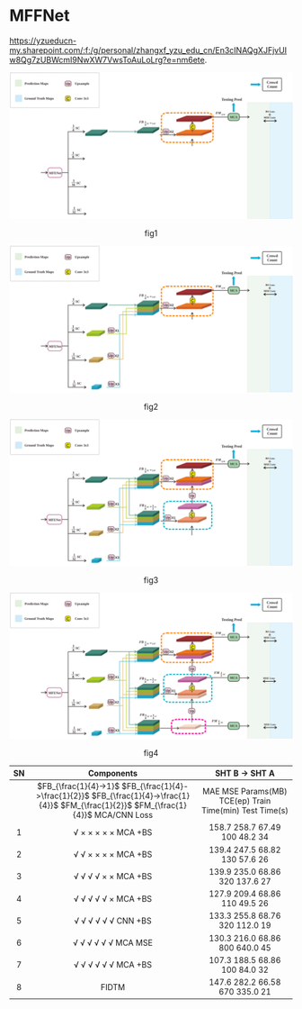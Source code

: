 # MFFNet
https://yzueducn-my.sharepoint.com/:f:/g/personal/zhangxf_yzu_edu_cn/En3cINAQgXJFjvUIw8Qg7zUBWcmI9NwXW7VwsToAuLoLrg?e=nm6ete.

![img1](./img/1.svg)
<center>
fig1
</center>

![img2](./img/2.svg)
<center>
fig2
</center>

![img3](./img/3.svg)
<center>
fig3
</center>

![img4](./img/4.svg)
<center>
fig4
</center>

|  SN  |                          Components                          |                        SHT B -> SHT A                        |
| :--: | :----------------------------------------------------------: | :----------------------------------------------------------: |
|      | $FB_{\frac{1}{4}->1}$     $FB_{\frac{1}{4}->\frac{1}{2}}$    $FB_{\frac{1}{4}->\frac{1}{4}}$    $FM_{\frac{1}{2}}$    $FM_{\frac{1}{4}}$    MCA/CNN     Loss | MAE         MSE    Params(MB)    TCE(ep)   Train Time(min)   Test Time(s) |
|  1   | √                ×               ×           ×            ×           ×             MCA           +BS | 158.7       258.7      67.49              100                 48.2                      34 |
|  2   | √                √               ×           ×            ×           ×             MCA           +BS | 139.4       247.5      68.82              130                 57.6                      26 |
|  3   | √                √               √           √            ×           ×             MCA           +BS | 139.9       235.0      68.86              320                 137.6                    27 |
|  4   | √                √               √           √            √           ×             MCA           +BS | 127.9       209.4      68.86              110                 49.5                      26 |
|  5   | √                √               √           √            √           √             CNN           +BS | 133.3       255.8      68.76              320                 112.0                    19 |
|  6   | √                √               √           √            √           √             MCA           MSE | 130.3       216.0      68.86              800                 640.0                    45 |
|  7   | √                √               √           √            √           √             MCA           +BS | 107.3       188.5      68.86              100                 84.0                      32 |
|  8   |                            FIDTM                             | 147.6       282.2      66.58              670                 335.0                    21 |

